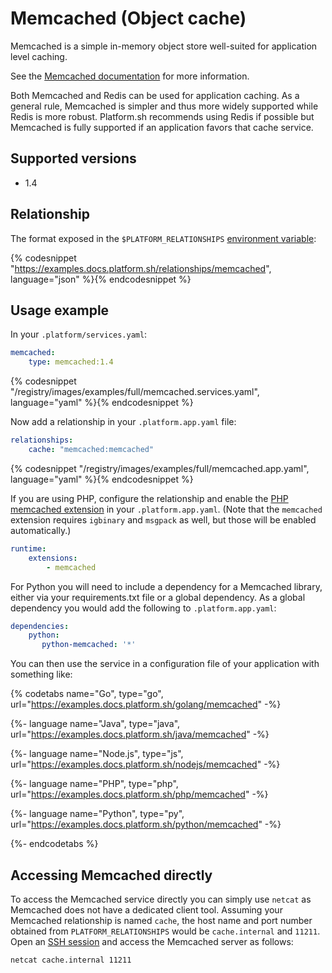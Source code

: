 # Memcached (Object cache)

Memcached is a simple in-memory object store well-suited for application level caching.

See the [Memcached documentation](https://memcached.org/) for more information.

Both Memcached and Redis can be used for application caching.  As a general rule, Memcached is simpler and thus more widely supported while Redis is more robust.  Platform.sh recommends using Redis if possible but Memcached is fully supported if an application favors that cache service.

## Supported versions

* 1.4

## Relationship

The format exposed in the ``$PLATFORM_RELATIONSHIPS`` [environment variable](/development/variables.md#platformsh-provided-variables):

{% codesnippet "https://examples.docs.platform.sh/relationships/memcached", language="json" %}{% endcodesnippet %}

## Usage example

In your ``.platform/services.yaml``:

```yaml
memcached:
    type: memcached:1.4
```

{% codesnippet "/registry/images/examples/full/memcached.services.yaml", language="yaml" %}{% endcodesnippet %}

Now add a relationship in your `.platform.app.yaml` file:

```yaml
relationships:
    cache: "memcached:memcached"
```

{% codesnippet "/registry/images/examples/full/memcached.app.yaml", language="yaml" %}{% endcodesnippet %}

If you are using PHP, configure the relationship and enable the [PHP memcached extension](/languages/php.md#php-extensions.md) in your `.platform.app.yaml`.  (Note that the `memcached` extension requires `igbinary` and `msgpack` as well, but those will be enabled automatically.)

```yaml
runtime:
    extensions:
        - memcached
```

For Python you will need to include a dependency for a Memcached library, either via your requirements.txt file or a global dependency.  As a global dependency you would add the following to `.platform.app.yaml`:

```yaml
dependencies:
    python:
       python-memcached: '*'
```

You can then use the service in a configuration file of your application with something like:

{% codetabs name="Go", type="go", url="https://examples.docs.platform.sh/golang/memcached" -%}

{%- language name="Java", type="java", url="https://examples.docs.platform.sh/java/memcached" -%}

{%- language name="Node.js", type="js", url="https://examples.docs.platform.sh/nodejs/memcached" -%}

{%- language name="PHP", type="php", url="https://examples.docs.platform.sh/php/memcached" -%}

{%- language name="Python", type="py", url="https://examples.docs.platform.sh/python/memcached" -%}

{%- endcodetabs %}

## Accessing Memcached directly

To access the Memcached service directly you can simply use `netcat` as Memcached does not have a dedicated client tool.  Assuming your Memcached relationship is named `cache`, the host name and port number obtained from `PLATFORM_RELATIONSHIPS` would be `cache.internal` and `11211`. Open an [SSH session](/development/ssh.md) and access the Memcached server as follows:

```bash
netcat cache.internal 11211
```
